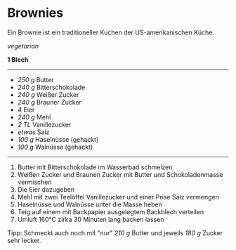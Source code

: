 # Brownies

Ein Brownie ist ein traditioneller Kuchen der US-amerikanischen Küche.

*vegetarian*

**1 Blech**

---

- *250 g* Butter
- *240 g* Bitterschokolade
- *240 g* Weißer Zucker
- *240 g* Brauner Zucker
- *4* Eier
- *240 g* Mehl
- *2 TL* Vanillezucker
- *etwas* Salz
- *100 g* Haselnüsse (gehackt)
- *100 g* Walnüsse (gehackt)

---

1. Butter mit Bitterschokolade im Wasserbad schmelzen
2. Weißen Zucker und Braunen Zucker mit Butter und Schokoladenmasse vermischen
3. Die Eier dazugeben
4. Mehl mit zwei Teelöffel Vanillezucker und einer Prise Salz vermengen
5. Haselnüsse und Walnüsse unter die Masse heben
6. Teig auf einem mit Backpapier ausgelegtem Backblech verteilen
7. Umluft 160°C zirka 30 Minuten lang backen lassen

Tipp: Schmeckt auch noch mit "nur" *210 g* Butter und jeweils *180 g* Zucker sehr lecker.
